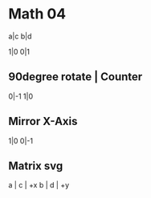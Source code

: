 # Math 04

a|c
b|d

1|0
0|1

## 90degree rotate | Counter
0|-1
1|0

## Mirror X-Axis
1|0
0|-1

## Matrix svg
a | c | +x
b | d | +y
